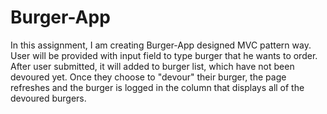 # Burger-App

In this assignment, I am creating Burger-App designed MVC pattern way. 
User will be provided with input field to type burger that he wants to order.
After user submitted, it will added to burger list, which have not been devoured yet.
Once they choose to "devour" their burger, the page refreshes and the burger is logged in the column that displays all of the devoured burgers.

